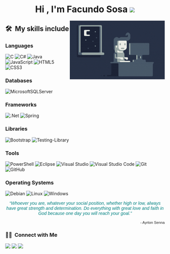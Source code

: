 <h1 align="center"><b>Hi , I'm Facundo Sosa </b><img src="https://media.giphy.com/media/hvRJCLFzcasrR4ia7z/giphy.gif" width="35"></h1>

<img alt="Night Coding" src="https://raw.githubusercontent.com/AVS1508/AVS1508/master/assets/Night-Coding.gif" align="right"/>

## 🛠 &nbsp;My skills include

### Languages

![C](https://img.shields.io/badge/c-%2300599C.svg?style=for-the-badge&logo=c&logoColor=white)
![C#](https://img.shields.io/badge/c%23-%23239120.svg?style=for-the-badge&logo=csharp&logoColor=white)
![Java](https://img.shields.io/badge/java-%23ED8B00.svg?style=for-the-badge&logo=openjdk&logoColor=white)
![JavaScript](https://img.shields.io/badge/javascript-%23323330.svg?style=for-the-badge&logo=javascript&logoColor=%23F7DF1E)
![HTML5](https://img.shields.io/badge/html5-%23E34F26.svg?style=for-the-badge&logo=html5&logoColor=white)
![CSS3](https://img.shields.io/badge/css3-%231572B6.svg?style=for-the-badge&logo=css3&logoColor=white)

### Databases

![MicrosoftSQLServer](https://img.shields.io/badge/Microsoft%20SQL%20Server-CC2927?style=for-the-badge&logo=microsoft%20sql%20server&logoColor=white)

### Frameworks

![.Net](https://img.shields.io/badge/.NET-5C2D91?style=for-the-badge&logo=.net&logoColor=white)
![Spring](https://img.shields.io/badge/spring-%236DB33F.svg?style=for-the-badge&logo=spring&logoColor=white)

### Libraries

![Bootstrap](https://img.shields.io/badge/bootstrap-%238511FA.svg?style=for-the-badge&logo=bootstrap&logoColor=white)
![Testing-Library](https://img.shields.io/badge/-TestingLibrary-%23E33332?style=for-the-badge&logo=testing-library&logoColor=white)

### Tools

![PowerShell](https://img.shields.io/badge/PowerShell-%235391FE.svg?style=for-the-badge&logo=powershell&logoColor=white)
![Eclipse](https://img.shields.io/badge/Eclipse-FE7A16.svg?style=for-the-badge&logo=Eclipse&logoColor=white)
![Visual Studio](https://img.shields.io/badge/Visual%20Studio-5C2D91.svg?style=for-the-badge&logo=visual-studio&logoColor=white)
![Visual Studio Code](https://img.shields.io/badge/Visual%20Studio%20Code-0078d7.svg?style=for-the-badge&logo=visual-studio-code&logoColor=white)
![Git](https://img.shields.io/badge/git-%23F05033.svg?style=for-the-badge&logo=git&logoColor=white)
![GitHub](https://img.shields.io/badge/github-%23121011.svg?style=for-the-badge&logo=github&logoColor=white)

### Operating Systems
![Debian](https://img.shields.io/badge/Debian-D70A53?style=for-the-badge&logo=debian&logoColor=white)
![Linux](https://img.shields.io/badge/Linux-FCC624?style=for-the-badge&logo=linux&logoColor=black)
![Windows](https://img.shields.io/badge/Windows-0078D6?style=for-the-badge&logo=windows&logoColor=white)

<p align="center" style="color:teal; font-style:italic; font-family:Arial, sans-serif;">
	“Whoever you are, whatever your social position, whether high or low,
	always have great strength and determination. Do everything with great 
	love and faith in God because one day you will reach your goal.”
</p>
<p style="font-size:smaller; text-align:right; font-family:Arial, sans-serif;">
  - Ayrton Senna
</p>


### 🤝🏻 &nbsp;Connect with Me

<p>
<a href="https://github.com/Facundo-ss03"><img src="https://img.shields.io/badge/github-%23121011.svg?style=for-the-badge&logo=github&logoColor=white"/></a>
<a href="https://linkedin.com/in/AVS1508"><img src="https://img.shields.io/badge/linkedin-%230077B5.svg?style=for-the-badge&logo=linkedin&logoColor=white"/></a>
<a href="mailto:js1697436@gmail.com?subject=Asunto del correo"><img src="https://img.shields.io/badge/Gmail-D14836?style=for-the-badge&logo=gmail&logoColor=white"/></a>
</p>

